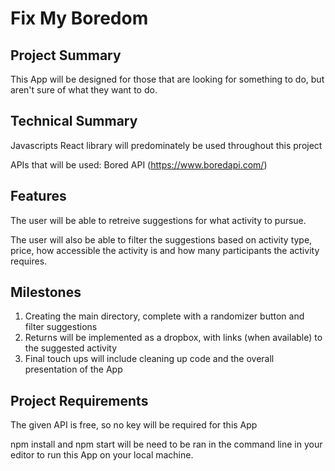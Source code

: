 # Fix My Boredom

## Project Summary

This App will be designed for those that are looking for something to do, but aren't sure of what they want to do.

## Technical Summary
Javascripts React library will predominately be used throughout this project

APIs that will be used: Bored API (https://www.boredapi.com/)
	
## Features
The user will be able to retreive suggestions for what activity to pursue.

The user will also be able to filter the suggestions based on activity type, price, how accessible the activity is and how many participants the activity requires.

## Milestones
1. Creating the main directory, complete with a randomizer button and filter suggestions
2. Returns will be implemented as a dropbox, with links (when available) to the suggested activity
3. Final touch ups will include cleaning up code and the overall presentation of the App

## Project Requirements
The given API is free, so no key will be required for this App

npm install and npm start will be need to be ran in the command line in your editor to run this App on your local machine.
